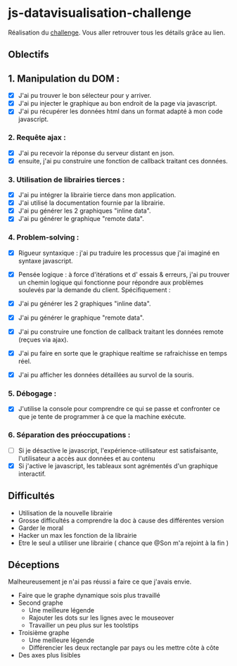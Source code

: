 # js-datavisualisation-challenge

Réalisation du [challenge](https://github.com/becodeorg/lovelace-2/tree/master/Projects/javascript-challenge-solo).
Vous aller retrouver tous les détails grâce au lien.
## Oblectifs
## 1. Manipulation du **DOM** : 

- [x] J'ai pu trouver le bon sélecteur pour y arriver.  
- [x] J'ai pu injecter le graphique au bon endroit de la page via javascript.
- [x] J'ai pu récupérer les données html dans un format adapté à mon code javascript.

### 2. Requête **ajax** :
- [x] J'ai pu recevoir la réponse du serveur distant en json.
- [x] ensuite, j'ai pu construire une fonction de callback traitant ces données.

### 3. Utilisation de **librairies tierces** : 
- [x] J'ai pu intégrer la librairie tierce dans mon application.
- [x] J'ai utilisé la documentation fournie par la librairie.
- [x] J'ai pu générer les 2 graphiques "inline data".
- [x] J'ai pu générer le graphique "remote data".

### 4. Problem-solving : 

- [x] Rigueur syntaxique : j'ai pu traduire les processus que j'ai imaginé en syntaxe javascript.
- [x] Pensée logique : à force d'itérations et d' essais & erreurs, j'ai pu trouver un chemin logique qui fonctionne pour répondre aux problèmes soulevés par la demande du client. Spécifiquement : 
- [x] J'ai pu générer les 2 graphiques "inline data".
- [x] J'ai pu générer le graphique "remote data".
- [x] J'ai pu construire une fonction de callback traitant les données remote (reçues via ajax).
- [x] J'ai pu faire en sorte que le graphique realtime se rafraichisse en temps réel.
- [x] J'ai pu afficher les données détaillées au survol de la souris.

  
### 5. Débogage :
  
  - [x] J'utilise la console pour comprendre ce qui se passe et confronter ce que je tente de programmer à ce que la machine exécute.
  
### 6. Séparation des préoccupations :

 - [ ] Si je désactive le javascript, l'expérience-utilisateur est satisfaisante, l'utilisateur a accès aux données et au contenu
 - [x] Si j'active le javascript, les tableaux sont agrémentés d'un graphique interactif.

## Difficultés
* Utilisation de la nouvelle librairie
* Grosse difficultés a comprendre la doc à cause des différentes version
* Garder le moral
* Hacker un max les fonction de la librairie
* Etre le seul a utiliser une librairie ( chance que @Son m'a rejoint à la fin ) 

## Déceptions
Malheureusement je n'ai pas réussi a faire ce que j'avais envie.
* Faire que le graphe dynamique sois plus travaillé
* Second graphe
    * Une meilleure légende
    * Rajouter les dots sur les lignes avec le mouseover
    * Travailler un peu plus sur les toolstips
* Troisième graphe
    * Une meilleure légende
    * Différencier les deux rectangle par pays ou les mettre côte à côte
* Des axes plus lisibles
